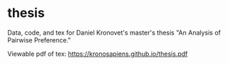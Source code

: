 # thesis
Data, code, and tex for Daniel Kronovet's master's thesis "An Analysis of Pairwise Preference."

Viewable pdf of tex: https://kronosapiens.github.io/thesis.pdf
